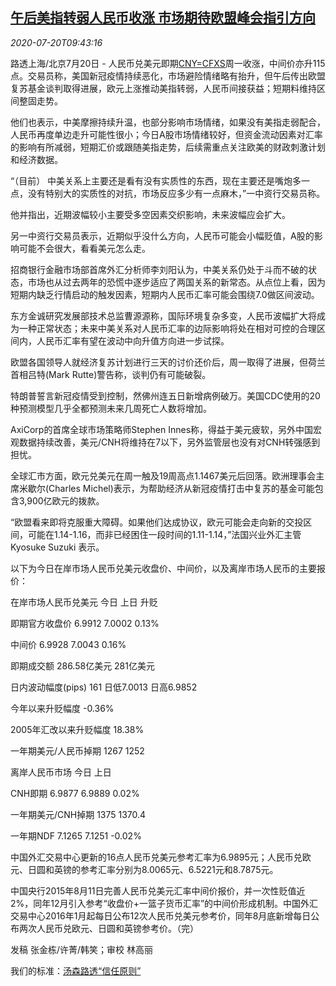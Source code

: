 <!--1595240598000-->
[午后美指转弱人民币收涨 市场期待欧盟峰会指引方向](https://cn.reuters.com/article/china-yuan-fx-market-0720-idCNKCS24L106)
------

<div><i>2020-07-20T09:43:16</i></div><div class="StandardArticleBody_body"><p>路透上海/北京7月20日 - 人民币兑美元即期<a href="/investing/currencies/quote?srcCurr=CNY&destCurr=USD">CNY=CFXS</a>周一收涨，中间价亦升115点。交易员称，美国新冠疫情持续恶化，市场避险情绪略有抬升，但午后传出欧盟复苏基金谈判取得进展，欧元上涨推动美指转弱，人民币间接获益；短期料维持区间整固走势。 </p><p>他们也表示，中美摩擦持续升温，也部分影响市场情绪，如果没有美指走弱配合，人民币再度单边走升可能性很小；今日A股市场情绪较好，但资金流动因素对汇率的影响有所减弱，短期汇价或跟随美指走势，后续需重点关注欧美的财政刺激计划和经济数据。 </p><p>“（目前） 中美关系上主要还是看有没有实质性的东西，现在主要还是嘴炮多一点，没有特别大的实质性的对抗，市场反应多少有一点麻木，”一中资行交易员称。 </p><p>他并指出，近期波幅较小主要受多空因素交织影响，未来波幅应会扩大。 </p><p>另一中资行交易员表示，近期似乎没什么方向，人民币可能会小幅贬值，A股的影响可能不会很大，看看美元怎么走。 </p><p>招商银行金融市场部首席外汇分析师李刘阳认为，中美关系仍处于斗而不破的状态，市场也从过去两年的恐慌中逐步适应了两国关系的新常态。从点位上看，因为短期内缺乏行情启动的触发因素，短期内人民币汇率可能会围绕7.0做区间波动。 </p><p>东方金诚研究发展部技术总监曹源源称，国际环境复杂多变，人民币波幅扩大将成为一种正常状态；未来中美关系对人民币汇率的边际影响将处在相对可控的合理区间内，人民币汇率有望在波动中向升值方向进一步试探。 </p><p>欧盟各国领导人就经济复苏计划进行三天的讨价还价后，周一取得了进展，但荷兰首相吕特(Mark Rutte)警告称，谈判仍有可能破裂。 </p><p>特朗普誓言新冠疫情受到控制，然佛州连五日新增病例破万。美国CDC使用的20种预测模型几乎全都预测未来几周死亡人数将增加。 </p><p>AxiCorp的首席全球市场策略师Stephen Innes称，得益于美元疲软，另外中国宏观数据持续改善，美元/CNH将维持在7以下，另外监管层也没有对CNH转强感到担忧。 </p><p>全球汇市方面，欧元兑美元在周一触及19周高点1.1467美元后回落。欧洲理事会主席米歇尔(Charles Michel)表示，为帮助经济从新冠疫情打击中复苏的基金可能包含3,900亿欧元的拨款。 </p><p>“欧盟看来即将克服重大障碍。如果他们达成协议，欧元可能会走向新的交投区间，可能在1.14-1.16，而非已经困住一段时间的1.11-1.14，”法国兴业外汇主管Kyosuke Suzuki 表示。 </p><p>以下为今日在岸市场人民币兑美元收盘价、中间价，以及离岸市场人民币的主要报价： </p><p>           在岸市场人民币兑美元                      今日              上日            升贬           </p><p>                             即期官方收盘价     6.9912          7.0002           0.13%           </p><p>                                 中间价     6.9928          7.0043           0.16%           </p><p>                               即期成交额    286.58亿美元        281亿美元                      </p><p>                        日内波动幅度(pips)       161          日低7.0013      日高6.9852           </p><p>                            今年以来升贬幅度                                     -0.36%           </p><p>                                      2005年汇改以来升贬幅度                      18.38%           </p><p>                         一年期美元/人民币掉期           1267            1252                  </p><p>           离岸人民币市场                         今日              上日                             </p><p>                               CNH即期     6.9877          6.9889           0.02%           </p><p>                         一年期美元/CNH掉期      1375           1370.4                           </p><p>                              一年期NDF     7.1265          7.1251          -0.02%           </p><p>中国外汇交易中心更新的16点人民币兑美元参考汇率为6.9895元；人民币兑欧元、日圆和英镑的参考汇率分别为8.0065元、6.5221元和8.7875元。 </p><p>中国央行2015年8月11日完善人民币兑美元汇率中间价报价，并一次性贬值近2%，同年12月引入参考“收盘价+一篮子货币汇率”的中间价形成机制。中国外汇交易中心2016年1月起每日公布12次人民币兑美元参考价，同年8月底新增每日公布两次人民币兑欧元、日圆和英镑参考价。（完）  </p><div class="Attribution_container"><div class="Attribution_attribution"><p class="Attribution_content">发稿 张金栋/许菁/韩笑；审校 林高丽</p></div></div><div class="StandardArticleBody_trustBadgeContainer"><span class="StandardArticleBody_trustBadgeTitle">我们的标准：</span><span class="trustBadgeUrl"><a href="https://www.thomsonreuters.cn/content/dam/openweb/documents/pdf/china/brochures/about-us-1.pdf">汤森路透“信任原则”</a></span></div></div>
